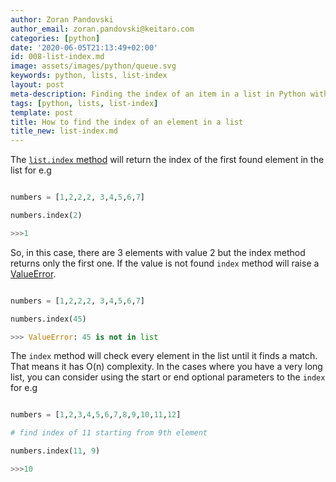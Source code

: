 ```yaml
---
author: Zoran Pandovski
author_email: zoran.pandovski@keitaro.com
categories: [python]
date: '2020-06-05T21:13:49+02:00'
id: 008-list-index.md
image: assets/images/python/queue.svg
keywords: python, lists, list-index
layout: post
meta-description: Finding the index of an item in a list in Python with examples
tags: [python, lists, list-index]
template: post
title: How to find the index of an element in a list
title_new: list-index.md
---
```




The [`list.index` method](https://docs.python.org/3/tutorial/datastructures.html#data-structures) will return the index of the first found element in the list for e.g



```python

numbers = [1,2,2,2, 3,4,5,6,7]

numbers.index(2)

>>>1

```



So, in this case, there are 3 elements with value 2 but the index method returns only the first one. If the value is not found `index` method will raise a [ValueError](https://docs.python.org/3/library/exceptions.html#ValueError).



```python

numbers = [1,2,2,2, 3,4,5,6,7]

numbers.index(45)

>>> ValueError: 45 is not in list

```



The `index` method will check every element in the list until it finds a match. That means it has O(n) complexity. In the cases where you have a very long list, you can consider using the start or end optional parameters to the `index` for e.g



```python

numbers = [1,2,3,4,5,6,7,8,9,10,11,12]

# find index of 11 starting from 9th element

numbers.index(11, 9)

>>>10

```
